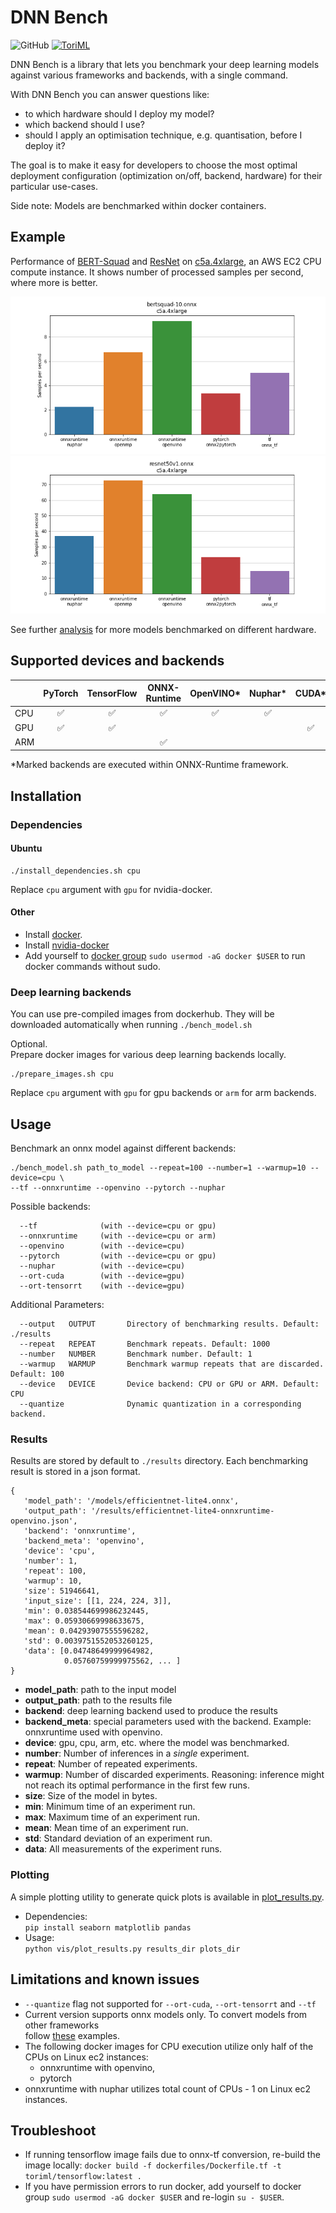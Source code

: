 # DNN Bench
![GitHub](https://img.shields.io/github/license/ToriML/dnn-bench)
[![ToriML](https://circleci.com/gh/ToriML/DNN-bench.svg?style=shield)](https://app.circleci.com/pipelines/github/ToriML/DNN-bench)

DNN Bench is a library that lets you benchmark your deep learning models against various frameworks and 
backends, with a single command.

With DNN Bench you can answer questions like:
- to which hardware should I deploy my model?
- which backend should I use?
- should I apply an optimisation technique, e.g. quantisation, before I deploy it?

The goal is to make it easy for developers to choose the most optimal deployment configuration (optimization on/off, backend, hardware) for their particular use-cases.

Side note: Models are benchmarked within docker containers.

## Example
Performance of 
[BERT-Squad](https://github.com/onnx/models/tree/master/text/machine_comprehension/bert-squad)
and
[ResNet](https://github.com/onnx/models/tree/master/vision/classification/resnet)
on 
[c5a.4xlarge](https://aws.amazon.com/about-aws/whats-new/2020/06/now-available-amazon-ec2-c5a-instances-featuring-2nd-generation-amd-epyc-processors/),
an AWS EC2 CPU compute instance. 
It shows number of processed samples per second, where more is better.

![Bert-CPU](docs/figs/bertsquad-10.onnx-c5a.4xlarge.png)
![Resnet-CPU](docs/figs/resnet50v1.onnx-c5a.4xlarge.png)

See further [analysis](docs/analysis.md) for more models benchmarked on different hardware.

## Supported devices and backends

|        | PyTorch      | TensorFlow | ONNX-Runtime  | OpenVINO* | Nuphar*  | CUDA*  | TensorRT* |
|--------|:------------------:|:------------------:|:------------------:|:------------------:|:------------------:|:------------------:|:------------------:|
|  CPU   | :white_check_mark: | :white_check_mark: | :white_check_mark: | :white_check_mark: | :white_check_mark: |                    |                    |
|  GPU   | :white_check_mark: | :white_check_mark: |                    |                    |                    | :white_check_mark: | :white_check_mark: |
|  ARM   |                    |                    | :white_check_mark: |                    |                    |                    |                    |

*Marked backends are executed within ONNX-Runtime framework.

## Installation
### Dependencies
#### Ubuntu
```
./install_dependencies.sh cpu
```
Replace `cpu` argument with `gpu` for nvidia-docker.

#### Other
- Install [docker](https://docs.docker.com/get-docker/).
- Install [nvidia-docker](https://docs.nvidia.com/datacenter/cloud-native/container-toolkit/install-guide.html#docker)
- Add yourself to [docker group](https://docs.docker.com/engine/install/linux-postinstall/)
  `sudo usermod -aG docker $USER` to run docker commands without sudo.

### Deep learning backends 
You can use pre-compiled images from dockerhub. 
They will be downloaded automatically when running `./bench_model.sh`  

Optional.  
Prepare docker images for various deep learning backends locally.
```
./prepare_images.sh cpu
```
Replace `cpu` argument with `gpu` for gpu backends or `arm` for arm backends.

## Usage
Benchmark an onnx model against different backends:
```
./bench_model.sh path_to_model --repeat=100 --number=1 --warmup=10 --device=cpu \
--tf --onnxruntime --openvino --pytorch --nuphar
```
Possible backends:
```
  --tf              (with --device=cpu or gpu)
  --onnxruntime     (with --device=cpu or arm)
  --openvino        (with --device=cpu)
  --pytorch         (with --device=cpu or gpu)
  --nuphar          (with --device=cpu)
  --ort-cuda        (with --device=gpu)
  --ort-tensorrt    (with --device=gpu)
```

Additional Parameters:
```
  --output   OUTPUT       Directory of benchmarking results. Default: ./results
  --repeat   REPEAT       Benchmark repeats. Default: 1000
  --number   NUMBER       Benchmark number. Default: 1
  --warmup   WARMUP       Benchmark warmup repeats that are discarded. Default: 100
  --device   DEVICE       Device backend: CPU or GPU or ARM. Default: CPU
  --quantize              Dynamic quantization in a corresponding backend.
```

### Results
Results are stored by default to `./results` directory. Each benchmarking result
is stored in a json format.

```
{
   'model_path': '/models/efficientnet-lite4.onnx',
   'output_path': '/results/efficientnet-lite4-onnxruntime-openvino.json',
   'backend': 'onnxruntime',
   'backend_meta': 'openvino',
   'device': 'cpu',
   'number': 1,
   'repeat': 100,
   'warmup': 10,
   'size': 51946641,
   'input_size': [[1, 224, 224, 3]],
   'min': 0.038544699986232445,
   'max': 0.05930669998633675,
   'mean': 0.04293907555596282,
   'std': 0.0039751552053260125,
   'data': [0.04748649999964982,
            0.05760759999975562, ... ]
}
```
- __model_path__: path to the input model
- __output_path__: path to the results file
- __backend__: deep learning backend used to produce the results
- __backend_meta__: special parameters used with the backend. 
  Example: onnxruntime used with openvino.
- __device__: gpu, cpu, arm, etc. where the model was benchmarked.
- __number__: Number of inferences in a _single_ experiment.
- __repeat__: Number of repeated experiments.
- __warmup__: Number of discarded experiments. Reasoning:
  inference might not reach its optimal performance in the first few runs.
- __size__: Size of the model in bytes.
- __min__: Minimum time of an experiment run.
- __max__: Maximum time of an experiment run.
- __mean__: Mean time of an experiment run.
- __std__: Standard deviation of an experiment run.
- __data__: All measurements of the experiment runs.

### Plotting
A simple plotting utility to generate quick plots is available in 
[plot_results.py](./vis/plot_results.py).
- Dependencies:  
```pip install seaborn matplotlib pandas```
- Usage:  
```python vis/plot_results.py results_dir plots_dir```


## Limitations and known issues
- `--quantize` flag not supported for `--ort-cuda`, `--ort-tensorrt` and `--tf`
- Current version supports onnx models only. To convert models from other frameworks  
  follow [these](https://github.com/onnx/tutorials#converting-to-onnx-format) examples.
- The following docker images for CPU execution utilize only half of the CPUs on Linux
  ec2 instances: 
  - onnxruntime with openvino,
  - pytorch
- onnxruntime with nuphar utilizes total count of CPUs - 1 on Linux
  ec2 instances.
  
## Troubleshoot
- If running tensorflow image fails due to onnx-tf conversion, 
  re-build the image locally:
  ```docker build -f dockerfiles/Dockerfile.tf -t toriml/tensorflow:latest .```
- If you have permission errors to run docker, add yourself to docker group
  `sudo usermod -aG docker $USER` and re-login `su - $USER`.
